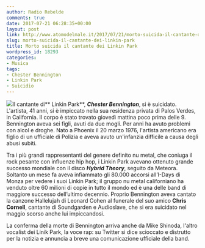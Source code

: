 ```yaml
---
author: Radio Rebelde
comments: true
date: 2017-07-21 06:28:35+00:00
layout: post
link: http://www.atomodelmale.it/2017/07/21/morto-suicida-il-cantante-dei-linkin-park/
slug: morto-suicida-il-cantante-dei-linkin-park
title: Morto suicida il cantante dei Linkin Park
wordpress_id: 18293
categories:
- Musica
tags:
- Chester Bennington
- Linkin Park
- Suicidio
---
```


![](http://www.atomodelmale.it/wp-content/uploads/2017/07/morto-chester-bennington-il-cantante-dei-linkin-park-300x200.jpg)Il cantante di** Linkin Park**, _**Chester Bennington**_, si è suicidato. L'artista, 41 anni, si è impiccato nella sua residenza privata di Palos Verdes, in California.
Il corpo è stato trovato giovedì mattina poco prima delle 9. Bennington aveva sei figli, avuti da due mogli. Per anni ha avuto problemi con alcol e droghe. Nato a Phoenix il 20 marzo 1976, l'artista americano era figlio di un ufficiale di Polizia e aveva avuto un'infanzia difficile a causa degli abusi subiti.



Tra i più grandi rappresentanti del genere definito nu metal, che coniuga il rock pesante con influenze hip hop, i Linkin Park avevano ottenuto grande successo mondiale con il disco _**Hybrid Theory**_, seguito da Meteora.
Soltanto un mese fa aveva infiammato gli 80.000 accorsi all’I-Days di Monza per vedere i suoi Linkin Park; il gruppo nu metal californiano ha venduto oltre 60 milioni di copie in tutto il mondo ed è una delle band di maggiore successo dell’ultimo decennio.
Proprio Bennington aveva cantato la canzone Hallelujah di Leonard Cohen al funerale del suo amico **Chris Cornell**, cantante di Soundgarden e Audioslave, che si era suicidato nel maggio scorso anche lui impiccandosi.

La conferma della morte di Bennington arriva anche da Mike Shinoda, l'altro vocalist dei Linik Park, la voce rap: su Twitter si dice scioccato e distrutto per la notizia e annuncia a breve una comunicazione ufficiale della band.

